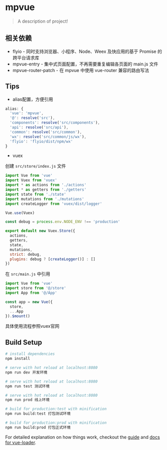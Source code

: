 # mpvue

> A description of project!


## 相关依赖

* flyio - 同时支持浏览器、小程序、Node、Weex 及快应用的基于 Promise 的跨平台请求库
* mpvue-entry - 集中式页面配置，不再需要重复编辑各页面的 main.js 文件
* mpvue-router-patch - 在 mpvue 中使用 vue-router 兼容的路由写法

## Tips

* alias配置，方便引用

``` js
alias: {
  'vue': 'mpvue',
  '@': resolve('src'),
  'components': resolve('src/components'),
  'api': resolve('src/api'),
  'common': resolve('src/common'),
  'wx': resolve('src/common/js/wx'),
  'flyio': 'flyio/dist/npm/wx'
}
```

* vuex

创建 `src/store/index.js` 文件

``` js
import Vue from 'vue'
import Vuex from 'vuex'
import * as actions from './actions'
import * as getters from './getters'
import state from './state'
import mutations from './mutations'
import createLogger from 'vuex/dist/logger'

Vue.use(Vuex)

const debug = process.env.NODE_ENV !== 'production'

export default new Vuex.Store({
  actions,
  getters,
  state,
  mutations,
  strict: debug,
  plugins: debug ? [createLogger()] : []
})
```

在 `src/main.js` 中引用

``` js
import Vue from 'vue'
import store from '@/store'
import App from '@/App'

const app = new Vue({
  store,
  ...App
}).$mount()
```

具体使用流程参照vuex官网



## Build Setup

``` bash
# install dependencies
npm install

# serve with hot reload at localhost:8080
npm run dev 开发环境

# serve with hot reload at localhost:8080
npm run test 测试环境

# serve with hot reload at localhost:8080
npm run prod 线上环境

# build for production:test with minification
npm run build:test 打包测试环境

# build for production:prod with minification
npm run build:prod 打包正式环境


```

For detailed explanation on how things work, checkout the [guide](http://vuejs-templates.github.io/webpack/) and [docs for vue-loader](http://vuejs.github.io/vue-loader).

